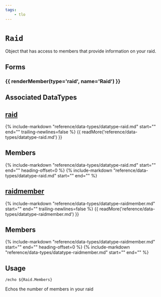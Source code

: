 ```yaml
---
tags:
    - tlo
---
```

# `Raid`

<!--tlo-desc-start-->
Object that has access to members that provide information on your raid.
<!--tlo-desc-end-->
## Forms
<!--tlo-forms-start-->
### {{ renderMember(type='raid', name='Raid') }}
<!--tlo-forms-end-->

## Associated DataTypes

## [raid](../data-types/datatype-raid.md)
{%
  include-markdown "reference/data-types/datatype-raid.md"
  start="<!--dt-desc-start-->"
  end="<!--dt-desc-end-->"
  trailing-newlines=false
%} {{ readMore('reference/data-types/datatype-raid.md') }}

<h2>Members</h2>
{%
  include-markdown "reference/data-types/datatype-raid.md"
  start="<!--dt-members-start-->"
  end="<!--dt-members-end-->"
  heading-offset=0
%}
{%
  include-markdown "reference/data-types/datatype-raid.md"
  start="<!--dt-linkrefs-start-->"
  end="<!--dt-linkrefs-end-->"
%}

## [raidmember](../data-types/datatype-raidmember.md)
{%
  include-markdown "reference/data-types/datatype-raidmember.md"
  start="<!--dt-desc-start-->"
  end="<!--dt-desc-end-->"
  trailing-newlines=false
%} {{ readMore('reference/data-types/datatype-raidmember.md') }}

<h2>Members</h2>
{%
  include-markdown "reference/data-types/datatype-raidmember.md"
  start="<!--dt-members-start-->"
  end="<!--dt-members-end-->"
  heading-offset=0
%}
{%
  include-markdown "reference/data-types/datatype-raidmember.md"
  start="<!--dt-linkrefs-start-->"
  end="<!--dt-linkrefs-end-->"
%}

## Usage

```
/echo ${Raid.Members}
```

Echos the number of members in your raid

<!--tlo-linkrefs-start-->
[raid]: ../data-types/datatype-raid.md
<!--tlo-linkrefs-end-->